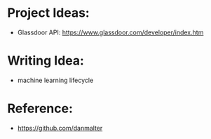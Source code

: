 # Project Ideas:
- Glassdoor API: https://www.glassdoor.com/developer/index.htm

# Writing Idea:
- machine learning lifecycle



# Reference:
- https://github.com/danmalter
